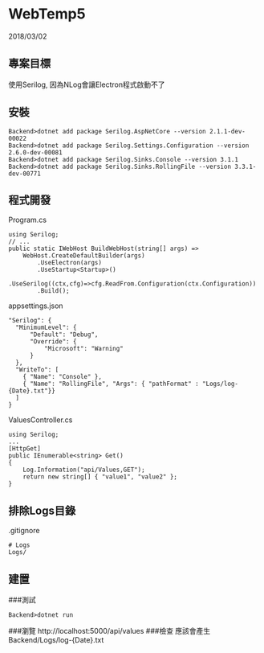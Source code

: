 # WebTemp5
2018/03/02
## 專案目標
使用Serilog, 因為NLog會讓Electron程式啟動不了
## 安裝
```
Backend>dotnet add package Serilog.AspNetCore --version 2.1.1-dev-00022
Backend>dotnet add package Serilog.Settings.Configuration --version 2.6.0-dev-00081
Backend>dotnet add package Serilog.Sinks.Console --version 3.1.1
Backend>dotnet add package Serilog.Sinks.RollingFile --version 3.3.1-dev-00771
```
## 程式開發
Program.cs
```
using Serilog;
// ...
public static IWebHost BuildWebHost(string[] args) =>
    WebHost.CreateDefaultBuilder(args)
        .UseElectron(args)
        .UseStartup<Startup>()
        .UseSerilog((ctx,cfg)=>cfg.ReadFrom.Configuration(ctx.Configuration))
        .Build();

```
appsettings.json
```
"Serilog": {
  "MinimumLevel": {
      "Default": "Debug",
      "Override": {
          "Microsoft": "Warning"
      }
  },
  "WriteTo": [
    { "Name": "Console" },
    { "Name": "RollingFile", "Args": { "pathFormat" : "Logs/log-{Date}.txt"}}
  ]
}

```
ValuesController.cs
```
using Serilog;
...
[HttpGet]
public IEnumerable<string> Get()
{
    Log.Information("api/Values,GET");
    return new string[] { "value1", "value2" };
}
```
## 排除Logs目錄
.gitignore
```
# Logs
Logs/
```
## 建置
###測試
```
Backend>dotnet run
```
###瀏覽
http://localhost:5000/api/values
###檢查
應該會產生Backend/Logs/log-{Date}.txt
